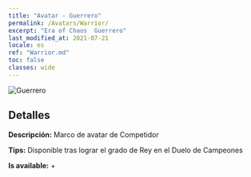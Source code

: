 ```yaml
---
title: "Avatar - Guerrero"
permalink: /Avatars/Warrior/
excerpt: "Era of Chaos  Guerrero"
last_modified_at: 2021-07-21
locale: es
ref: "Warrior.md"
toc: false
classes: wide
---
```

 ![Guerrero](/images/a/avatarFrame_1.png)

## Detalles

 **Descripción:** Marco de avatar de Competidor 

 **Tips:** Disponible tras lograr el grado de Rey en el Duelo de Campeones 

 **Is available:**  + 

